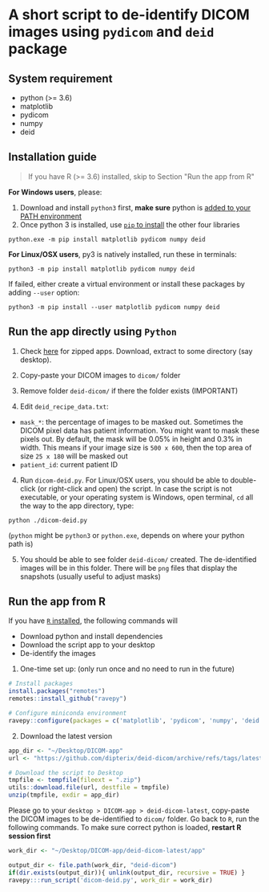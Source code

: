 # A short script to de-identify DICOM images using `pydicom` and `deid` package

## System requirement

* python (>= 3.6)
* matplotlib
* pydicom
* numpy
* deid

## Installation guide

> If you have R (>= 3.6) installed, skip to Section "Run the app from R"

**For Windows users**, please:

1. Download and install `python3` first, **make sure** python is [added to your PATH environment](https://datatofish.com/add-python-to-windows-path/)
2. Once python 3 is installed, use [`pip` to install](https://pip.pypa.io/en/stable/installing/) the other four libraries

```
python.exe -m pip install matplotlib pydicom numpy deid
```

**For Linux/OSX users**, py3 is natively installed, run these in terminals:

```
python3 -m pip install matplotlib pydicom numpy deid
```

If failed, either create a virtual environment or install these packages by adding `--user` option:

```
python3 -m pip install --user matplotlib pydicom numpy deid
```


## Run the app directly using `Python`

1. Check [here](https://github.com/dipterix/deid-dicom/releases) for zipped apps. Download, extract to some directory (say desktop). 

2. Copy-paste your DICOM images to `dicom/` folder

3. Remove folder `deid-dicom/` if there the folder exists (IMPORTANT)

3. Edit `deid_recipe_data.txt`:
  * `mask_*`: the percentage of images to be masked out. Sometimes the DICOM pixel data has patient information. You might want to mask these pixels out. By default, the mask will be 0.05% in height and 0.3% in width. This means if your image size is `500 x 600`, then the top area of size `25 x 180` will be masked out
  * `patient_id`: current patient ID

4. Run `dicom-deid.py`. For Linux/OSX users, you should be able to double-click (or right-click and open) the script. In case the script is not executable, or your operating system is Windows, open terminal, `cd` all the way to the app directory, type:

```
python ./dicom-deid.py
```

(`python` might be `python3` or `python.exe`, depends on where your python path is)

5. You should be able to see folder `deid-dicom/` created. The de-identified images will be in this folder. There will be `png` files that display the snapshots (usually useful to adjust masks)


## Run the app from R

If you have [`R` installed](https://cran.r-project.org/), the following commands will

* Download python and install dependencies
* Download the script app to your desktop
* De-identify the images

1. One-time set up: (only run once and no need to run in the future)

```r
# Install packages 
install.packages("remotes")
remotes::install_github("ravepy")

# Configure miniconda environment
ravepy::configure(packages = c('matplotlib', 'pydicom', 'numpy', 'deid'))
```

2. Download the latest version

```r
app_dir <- "~/Desktop/DICOM-app"
url <- "https://github.com/dipterix/deid-dicom/archive/refs/tags/latest.zip"

# Download the script to Desktop
tmpfile <- tempfile(fileext = ".zip")
utils::download.file(url, destfile = tmpfile)
unzip(tmpfile, exdir = app_dir)
```

Please go to your `desktop > DICOM-app > deid-dicom-latest`, copy-paste the DICOM images to be de-identified to `dicom/` folder. Go back to `R`, run the following commands. To make sure correct python is loaded, **restart R session first**

```r
work_dir <- "~/Desktop/DICOM-app/deid-dicom-latest/app"

output_dir <- file.path(work_dir, "deid-dicom")
if(dir.exists(output_dir)){ unlink(output_dir, recursive = TRUE) }
ravepy:::run_script('dicom-deid.py', work_dir = work_dir)
```




